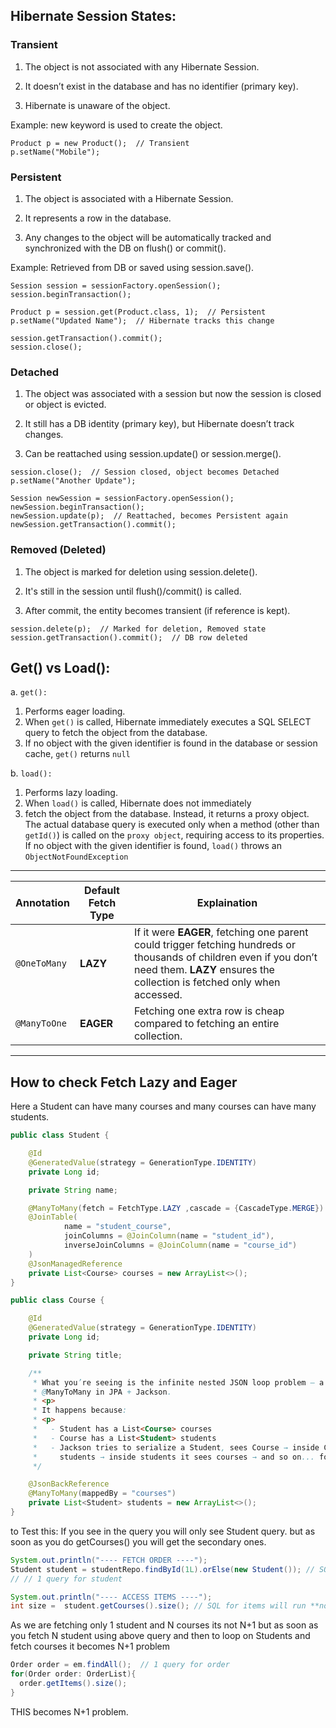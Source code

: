 ## Hibernate Session States:

### Transient

1. The object is not associated with any Hibernate Session.

2. It doesn’t exist in the database and has no identifier (primary key).

3. Hibernate is unaware of the object.

  Example: new keyword is used to create the object.

```
Product p = new Product();  // Transient
p.setName("Mobile");
```

### Persistent

1. The object is associated with a Hibernate Session.

2. It represents a row in the database.

3. Any changes to the object will be automatically tracked and synchronized with the DB on flush() or commit().

Example: Retrieved from DB or saved using session.save().

```
Session session = sessionFactory.openSession();
session.beginTransaction();

Product p = session.get(Product.class, 1);  // Persistent
p.setName("Updated Name");  // Hibernate tracks this change

session.getTransaction().commit();
session.close();
```

### Detached

1. The object was associated with a session but now the session is closed or object is evicted.

2. It still has a DB identity (primary key), but Hibernate doesn’t track changes.

3. Can be reattached using session.update() or session.merge().

```
session.close();  // Session closed, object becomes Detached
p.setName("Another Update");

Session newSession = sessionFactory.openSession();
newSession.beginTransaction();
newSession.update(p);  // Reattached, becomes Persistent again
newSession.getTransaction().commit();
```


### Removed (Deleted)

1. The object is marked for deletion using session.delete().

2. It's still in the session until flush()/commit() is called.

3. After commit, the entity becomes transient (if reference is kept).

```
session.delete(p);  // Marked for deletion, Removed state
session.getTransaction().commit();  // DB row deleted
```


## Get() vs Load():

a. `get():`
1. Performs eager loading.
2. When `get()` is called, Hibernate immediately executes a SQL SELECT query to
fetch the object from the database.  
3. If no object with the given identifier is found in the database or session cache, `get()` returns `null`  

b. `load():`
1. Performs lazy loading.
2. When `load()` is called, Hibernate does not immediately 
3. fetch the object from the database. Instead, it returns a proxy object. The actual database query is executed 
only when a method (other than `getId()`) is called on the `proxy object`, requiring access to its properties.  
If no object with the given identifier is found, `load()` throws an `ObjectNotFoundException`

---
| Annotation   | Default Fetch Type |                 Explaination             |
| ------------ | ------------------ |------------------------------
| `@OneToMany` | **LAZY**           |If it were **EAGER**, fetching one parent could trigger fetching hundreds or thousands of children even if you don’t need them. **LAZY** ensures the collection is fetched only when accessed. |
| `@ManyToOne` | **EAGER**          |Fetching one extra row is cheap compared to fetching an entire collection. |


---
## How to check Fetch Lazy and Eager 
Here a Student can have many courses and many courses can have many students.

```java
public class Student {

    @Id
    @GeneratedValue(strategy = GenerationType.IDENTITY)
    private Long id;

    private String name;

    @ManyToMany(fetch = FetchType.LAZY ,cascade = {CascadeType.MERGE})
    @JoinTable(
            name = "student_course",
            joinColumns = @JoinColumn(name = "student_id"),
            inverseJoinColumns = @JoinColumn(name = "course_id")
    )
    @JsonManagedReference
    private List<Course> courses = new ArrayList<>();
}

```

```java
public class Course {

    @Id
    @GeneratedValue(strategy = GenerationType.IDENTITY)
    private Long id;

    private String title;

    /**
     * What you’re seeing is the infinite nested JSON loop problem — a classic with
     * @ManyToMany in JPA + Jackson.
     * <p>
     * It happens because:
     * <p>
     *   - Student has a List<Course> courses
     *   - Course has a List<Student> students
     *   - Jackson tries to serialize a Student, sees Course → inside Course it sees
     *     students → inside students it sees courses → and so on... forever.
     */

    @JsonBackReference
    @ManyToMany(mappedBy = "courses")
    private List<Student> students = new ArrayList<>();
}
```

to Test this: 
If you see in the query you will only see Student query. but as soon as you do getCourses() you will get the secondary ones.

```java
System.out.println("---- FETCH ORDER ----");
Student student = studentRepo.findById(1L).orElse(new Student()); // SQL will fetch Order + Customer (EAGER)
// // 1 query for student

System.out.println("---- ACCESS ITEMS ----");
int size =  student.getCourses().size(); // SQL for items will run **now** (LAZY) // 1 query for items
```

As we are fetching only 1 student and N courses its not N+1 but as soon as you fetch N student using above query and 
then to loop on Students and fetch courses it becomes N+1 problem

```java
Order order = em.findAll();  // 1 query for order
for(Order order: OrderList){
  order.getItems().size();
}
```
THIS becomes N+1 problem.
